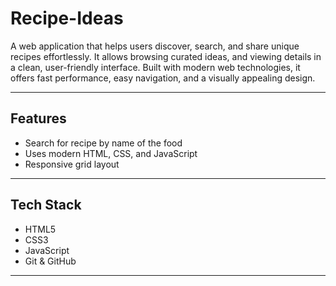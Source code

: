 # Recipe-Ideas

A web application that helps users discover, search, and share unique recipes effortlessly. It allows browsing curated ideas, and viewing details in a clean, user-friendly interface. Built with modern web technologies, it offers fast performance, easy navigation, and a visually appealing design.

---

## Features 
 
-  Search for recipe by name of the food
-  Uses modern HTML, CSS, and JavaScript
-  Responsive grid layout

---

##  Tech Stack

- HTML5
- CSS3 
- JavaScript 
- Git & GitHub

---
